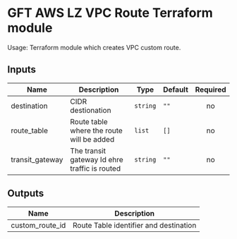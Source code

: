# GFT AWS LZ VPC Route Terraform module

Usage: Terraform module which creates VPC custom route.

## Inputs

| Name | Description | Type | Default | Required |
|------|-------------|------|---------|:-----:|
| destination | CIDR destionation | `string` | `""` | no |
| route\_table | Route table where the route will be added | `list` | `[]` | no |
| transit\_gateway | The transit gateway Id ehre traffic is routed | `string` | `""` | no |

## Outputs

| Name | Description |
|------|-------------|
| custom\_route\_id | Route Table identifier and destination |

